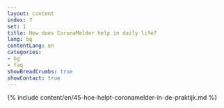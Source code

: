 ```yaml
---
layout: content
index: 7
set: 1
title: How does CoronaMelder help in daily life?
lang: bg
contentLang: en
categories:
- bg
- faq
showBreadCrumbs: true
showContact: true
---
```

{% include content/en/45-hoe-helpt-coronamelder-in-de-praktijk.md %}
